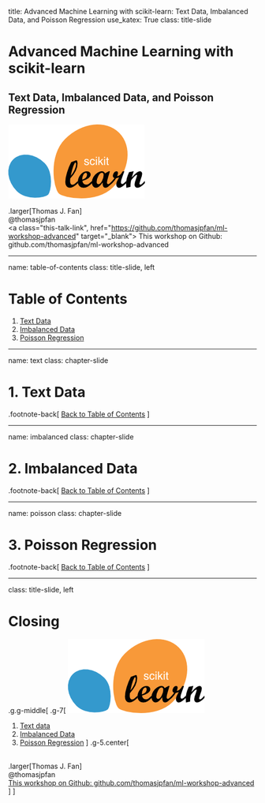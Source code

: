 title: Advanced Machine Learning with scikit-learn: Text Data, Imbalanced Data, and Poisson Regression
use_katex: True
class: title-slide

# Advanced Machine Learning with scikit-learn
## Text Data, Imbalanced Data, and Poisson Regression

![](images/scikit-learn-logo-notext.png)

.larger[Thomas J. Fan]<br>
@thomasjpfan<br>
<a href="https://www.github.com/thomasjpfan" target="_blank"><span class="icon icon-github icon-left"></span></a>
<a href="https://www.twitter.com/thomasjpfan" target="_blank"><span class="icon icon-twitter"></span></a>
<a class="this-talk-link", href="https://github.com/thomasjpfan/ml-workshop-advanced" target="_blank">
This workshop on Github: github.com/thomasjpfan/ml-workshop-advanced</a>

---

name: table-of-contents
class: title-slide, left

# Table of Contents

1. [Text Data](#text)
1. [Imbalanced Data](#imbalanced)
1. [Poisson Regression](#poisson)

---

name: text
class: chapter-slide

# 1. Text Data

.footnote-back[
[Back to Table of Contents](#table-of-contents)
]

---

name: imbalanced
class: chapter-slide

# 2. Imbalanced Data

.footnote-back[
[Back to Table of Contents](#table-of-contents)
]

---

name: poisson
class: chapter-slide

# 3. Poisson Regression

.footnote-back[
[Back to Table of Contents](#table-of-contents)
]

---

class: title-slide, left

# Closing

.g.g-middle[
.g-7[
![:scale 30%](images/scikit-learn-logo-notext.png)
1. [Text data](#text)
1. [Imbalanced Data](#imbalanced)
1. [Poisson Regression](#poisson)
]
.g-5.center[
<br>
.larger[Thomas J. Fan]<br>
@thomasjpfan<br>
<a href="https://www.github.com/thomasjpfan" target="_blank"><span class="icon icon-github icon-left"></span></a>
<a href="https://www.twitter.com/thomasjpfan" target="_blank"><span class="icon icon-twitter"></span></a>
<a class="this-talk-link", href="https://github.com/thomasjpfan/ml-workshop-advanced" target="_blank">
This workshop on Github: github.com/thomasjpfan/ml-workshop-advanced</a>
]
]
